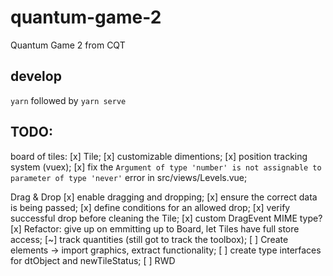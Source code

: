 # quantum-game-2
Quantum Game 2 from CQT

## develop
`yarn` followed by `yarn serve`

## TODO:
board of tiles:
  [x] Tile;
  [x] customizable dimentions;
  [x] position tracking system (vuex);
  [x] fix the `Argument of type 'number' is not assignable to parameter of type 'never'` error in src/views/Levels.vue;

Drag & Drop
  [x] enable dragging and dropping;
  [x] ensure the correct data is being passed;
  [x] define conditions for an allowed drop;
  [x] verify successful drop before cleaning the Tile;
  [x] custom DragEvent MIME type?
  [x] Refactor: give up on emmitting up to Board, let Tiles have full store access;
  [~] track quantities (still got to track the toolbox);
  [ ] Create elements -> import graphics, extract functionality;
  [ ] create type interfaces for dtObject and newTileStatus;
  [ ] RWD